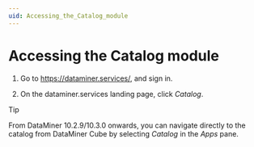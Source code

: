 ```yaml
---
uid: Accessing_the_Catalog_module
---
```


# Accessing the Catalog module

1. Go to <https://dataminer.services/>, and sign in.

1. On the dataminer.services landing page, click *Catalog*.

> [!TIP]
> From DataMiner 10.2.9/10.3.0 onwards, you can navigate directly to the catalog from DataMiner Cube by selecting *Catalog* in the *Apps* pane.
